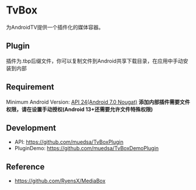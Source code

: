 # TvBox
为AndroidTV提供一个插件化的媒体容器。

## Plugin
插件为.tbp后缀文件，你可以复制文件到Android共享下载目录，在应用中手动安装到内部

## Requirement
Minimum Android Version: [API 24(Android 7.0 Nougat)](https://developer.android.com/about/versions/nougat)
**添加内部插件需要文件权限，请在设置手动授权(Android 13+还需要允许文件特殊权限)**

## Development
- API: https://github.com/muedsa/TvBoxPlugin
- PluginDemo: https://github.com/muedsa/TvBoxDemoPlugin

## Reference
- https://github.com/RyensX/MediaBox
